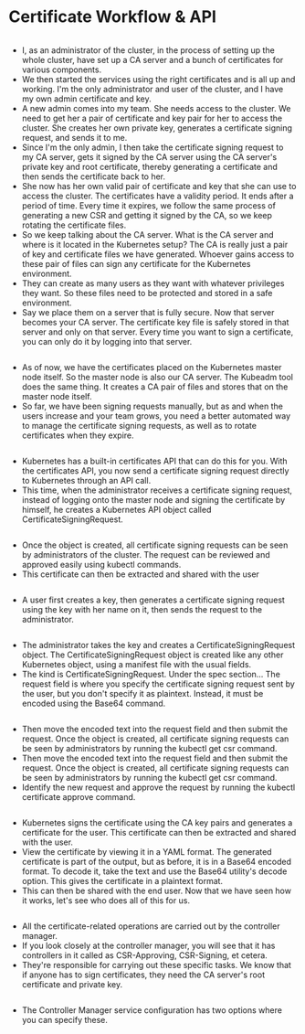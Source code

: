 # Certificate Workflow & API

<figure><img src="../.gitbook/assets/image (75).png" alt=""><figcaption></figcaption></figure>

* I, as an administrator of the cluster, in the process of setting up the whole cluster, have set up a CA server and a bunch of certificates for various components.
* We then started the services using the right certificates and is all up and working. I'm the only administrator and user of the cluster, and I have my own admin certificate and key.
* A new admin comes into my team. She needs access to the cluster. We need to get her a pair of certificate and key pair for her to access the cluster. She creates her own private key, generates a certificate signing request, and sends it to me.
* Since I'm the only admin, I then take the certificate signing request to my CA server, gets it signed by the CA server using the CA server's private key and root certificate, thereby generating a certificate and then sends the certificate back to her.
* She now has her own valid pair of certificate and key that she can use to access the cluster. The certificates have a validity period. It ends after a period of time. Every time it expires, we follow the same process of generating a new CSR and getting it signed by the CA, so we keep rotating the certificate files.
* So we keep talking about the CA server. What is the CA server and where is it located in the Kubernetes setup? The CA is really just a pair of key and certificate files we have generated. Whoever gains access to these pair of files can sign any certificate for the Kubernetes environment.
* They can create as many users as they want with whatever privileges they want. So these files need to be protected and stored in a safe environment.
* Say we place them on a server that is fully secure. Now that server becomes your CA server. The certificate key file is safely stored in that server and only on that server. Every time you want to sign a certificate, you can only do it by logging into that server.

<figure><img src="../.gitbook/assets/image (76).png" alt=""><figcaption></figcaption></figure>

* As of now, we have the certificates placed on the Kubernetes master node itself. So the master node is also our CA server. The Kubeadm tool does the same thing. It creates a CA pair of files and stores that on the master node itself.
* So far, we have been signing requests manually, but as and when the users increase and your team grows, you need a better automated way to manage the certificate signing requests, as well as to rotate certificates when they expire.

<figure><img src="../.gitbook/assets/image (77).png" alt=""><figcaption></figcaption></figure>

* Kubernetes has a built-in certificates API that can do this for you. With the certificates API, you now send a certificate signing request directly to Kubernetes through an API call.
* This time, when the administrator receives a certificate signing request, instead of logging onto the master node and signing the certificate by himself, he creates a Kubernetes API object called CertificateSigningRequest.

<figure><img src="../.gitbook/assets/image (78).png" alt=""><figcaption></figcaption></figure>

* Once the object is created, all certificate signing requests can be seen by administrators of the cluster. The request can be reviewed and approved easily using kubectl commands.
* This certificate can then be extracted and shared with the user

<figure><img src="../.gitbook/assets/image (79).png" alt=""><figcaption></figcaption></figure>

* A user first creates a key, then generates a certificate signing request using the key with her name on it, then sends the request to the administrator.

<figure><img src="../.gitbook/assets/image (80).png" alt=""><figcaption></figcaption></figure>

* The administrator takes the key and creates a CertificateSigningRequest object. The CertificateSigningRequest object is created like any other Kubernetes object, using a manifest file with the usual fields.
* The kind is CertificateSigningRequest. Under the spec section... The request field is where you specify the certificate signing request sent by the user, but you don't specify it as plaintext. Instead, it must be encoded using the Base64 command.

<figure><img src="../.gitbook/assets/image (81).png" alt=""><figcaption></figcaption></figure>

* Then move the encoded text into the request field and then submit the request. Once the object is created, all certificate signing requests can be seen by administrators by running the kubectl get csr command.
* Then move the encoded text into the request field and then submit the request. Once the object is created, all certificate signing requests can be seen by administrators by running the kubectl get csr command.
* Identify the new request and approve the request by running the kubectl certificate approve command.

<figure><img src="../.gitbook/assets/image (82).png" alt=""><figcaption></figcaption></figure>

* Kubernetes signs the certificate using the CA key pairs and generates a certificate for the user. This certificate can then be extracted and shared with the user.
* View the certificate by viewing it in a YAML format. The generated certificate is part of the output, but as before, it is in a Base64 encoded format. To decode it, take the text and use the Base64 utility's decode option. This gives the certificate in a plaintext format.
* This can then be shared with the end user. Now that we have seen how it works, let's see who does all of this for us.

<figure><img src="../.gitbook/assets/image (83).png" alt=""><figcaption></figcaption></figure>

* All the certificate-related operations are carried out by the controller manager.
* If you look closely at the controller manager, you will see that it has controllers in it called as CSR-Approving, CSR-Signing, et cetera.
* They're responsible for carrying out these specific tasks. We know that if anyone has to sign certificates, they need the CA server's root certificate and private key.

<figure><img src="../.gitbook/assets/image (84).png" alt=""><figcaption></figcaption></figure>

* The Controller Manager service configuration has two options where you can specify these.

<figure><img src="../.gitbook/assets/image (85).png" alt=""><figcaption></figcaption></figure>

<figure><img src="../.gitbook/assets/image (86).png" alt=""><figcaption></figcaption></figure>

<figure><img src="../.gitbook/assets/image (87).png" alt=""><figcaption></figcaption></figure>
